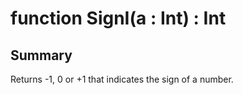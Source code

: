 # function SignI(a : Int) : Int

## Summary
Returns -1, 0 or +1 that indicates the sign of a number.
